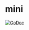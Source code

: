 # mini

[![GoDoc](https://godoc.org/github.com/jncornett/mini?status.svg)](https://godoc.org/github.com/jncornett/mini)
